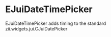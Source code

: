 EJuiDateTimePicker
==================

EJuiDateTimePicker adds timing to the standard zii.widgets.jui.CJuiDatePicker
